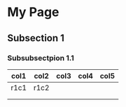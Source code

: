 # My Page

## Subsection 1

### Subsubsectpion 1.1

| col1  | col2   | col3    |col4   |col5   |
|---|---|---|---|---|
|r1c1   | r1c2  |   |   |   |
|   |   |   |   |   |
|   |   |   |   |   |
